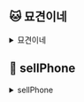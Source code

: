 ## 🐱 묘견이네
<details>
<summary>묘견이네</summary>
<div markdown="1">

<br>

__늘어가는 유기동물 감소에 도움이 되고자 입양센터와 연계하여, 반려동물 용품을 한 곳에서 손쉽게 구매할 수 있도록 만든 사이트입니다.__

## 🗓️ 개발 기간
- __23.10.16 ~ 23.11.15__
<br>

## 🧑‍🤝‍🧑 멤버 구성
- __허승범(팀장, 회원, 실종/제보) - 회원가입, 로그인, ID/PW 찾기, 마이 페이지(마이펫, 쿠폰), 실종/제보 게시판(CRUD), 게시판 답글(CRUD)__
<br>

- __장희주(회원, 실종/제보) - 회원가입, 로그인, ID/PW 찾기, 마이 페이지(마이펫, 쿠폰), 실종/제보 게시판(CRUD), 게시판 답글(CRUD)__
<br>

- __전아현(상품, 장바구니, 위시) - 메인페이지, 상품(CRUD), 상품 정렬, 장바구니(CRUD), 위시(CRUD)__
<br>

- __박서진(상품, 장바구니, 위시) - 메인페이지, 상품(CRUD), 상품 정렬, 장바구니(CRUD), 위시(CRUD)__
<br>

- __윤호진(주문, 입양동물) - 주문하기, 주문내역, 주문상태 조회/변경, 입양동물(CRUD), 입양동물 정렬__
<br>

- __최재용(센터, 리뷰) - 센터(CRUD), 리뷰(CRUD), 리뷰 별점 기능 구현__
<br>

- __이다영(입양, 리뷰) - 입양(CRUD), 리뷰(CRUD)__
<br>

- __김숙현(봉사, 견학) - 봉사(CRUD), 견학(CRUD), 포인트 기능 구현__
<br>

## ⚙️ 개발 환경
- __Back-end : Java, SpringBoot, JPA, Thymeleaf, Oracle__
<br>

- __Front-end : JavaScript, HTML5, CSS3, jQuery, HandleBars__
<br>

## 🙋 맡은 기능
<br>

<img width="959" alt="Screenshot%202024-01-16%20at%2015 27 56" src="https://github.com/seo0ojin/ITWILL_PROJECT/assets/129732297/2bf548ff-f2c3-4689-9c5d-7070439bebff">

### 메인
- #### 입양이 필요한 동물들이 설정된 시간에 맞춰 슬라이드로 노출
- #### 동물 사진 클릭 시 해당 동물의 입양신청 페이지로 이동
<br>
<br>

<img width="1095" alt="Screenshot%202024-01-16%20at%2014 43 38" src="https://github.com/seo0ojin/ITWILL_PROJECT/assets/129732297/7854ef22-77d4-4ca8-9bcf-5abd571b1619">

### 상품
- #### 메인에서 상품 카테고리 최초 클릭 시 회원의 대표동물로 상품 목록 출력
- #### 상품명으로 검색 가능
- #### 동물별 상품 조회 및 정렬 가능
- #### 카테고리별 상품 조회 및 정렬 가능
- #### 새로고침시 랜덤으로 배너 노출, 배너 클릭 시 입양 페이지로 이동
<br>
<br>

<img width="945" alt="Screenshot%202024-01-16%20at%2018 13 51" src="https://github.com/seo0ojin/ITWILL_PROJECT/assets/129732297/627013d9-df84-4b15-89bb-6c98adc5a5b0">

### 상품 상세
- #### 수량 변경 가능
- #### 카트 및 위시 담기 가능
- #### 메인 이미지 하단 부분에 같은 브랜드의 상품이 설정된 시간에 맞춰 슬라이드로 노출
- #### 관련 상품에는 선택된 상품의 카테고리(동물, 상품 종류)에 해당하는 상품이 설정된 시간에 맞춰 슬라이드로 노출
<br>
<br>

<img width="1096" alt="Screenshot%202024-01-16%20at%2014 51 23" src="https://github.com/seo0ojin/ITWILL_PROJECT/assets/129732297/ede3b87e-444d-4d42-b9af-a16c70616a71">

### 장바구니 및 위시
- #### 상품 상세 페이지에서 장바구니 및 위시에 담은 상품 출력
- #### 장바구니 상품의 수량 변경, 삭제, 주문 가능
- #### 장바구니에 담긴 상품 개별 주문 및 전체 상품 주문이 가능하도록 체크박스 구현
- #### 위시 상품 삭제 가능
<br>
<br>

![Screenshot%202024-01-16%20at%2014 52 54](https://github.com/seo0ojin/ITWILL_PROJECT/assets/129732297/c605911e-2335-4cef-ae1d-1a5eef7c8f12)

### 상품 관리
- #### 모든 상품 출력
- #### 상품명으로 검색 가능
- #### 상품 등록, 삭제, 수정 가능

</div>
</details>

## 📱 sellPhone
<details>
<summary>sellPhone</summary>
<div markdown="1">

<br>

__복잡하고 비싼 휴대폰 구매를 대신하여, 저렴하고 직관적으로 구매할 수 있는 소비자 친화적 통신 사이트입니다.__

## 🗓️ 개발 기간
- __23.08.18 ~ 23.08.25__
<br>

## 🧑‍🤝‍🧑 멤버 구성
- __우수미(회원) - 회원가입, 로그인, 수정 및 탈퇴__
<br>


- __박서진(게시판) - 제품별 게시판, 페이징, 답글 기능__
<br>


- __이서림 (상품)- 제품 스펙비교__
<br>


- __이현승(팀장, 상품) - 상품리스트(정렬), 상세 페이지, 제품 스펙비교__
<br>


- __윤호진(장바구니) - 장바구니, 요금제 변경__
<br>


- __임승환(주문) - 주문내역 조회__
<br>


- __최유강(팀장, 주문) - 카드/계좌이체 기능 구현, 요금제 구현__
<br>

## ⚙️ 개발 환경
- __Back-end : Java, JSP, MyBatis, Oracle__
<br>

- __Front-end : JavaScript, HTML5, CSS3__
<br>

## 🙋 맡은 기능
<br>

![Screenshot%202024-01-18%20at%2014 54 36](https://github.com/seo0ojin/ITWILL_PROJECT/assets/129732297/4231f535-bf1d-4816-becb-e22e18a504d7)

### 상품 토론 게시판
- #### 상품 상세 페이지에서 상품 토론방 클릭 시 해당 상품의 토론 게시판으로 이동
- #### 해당 상품에 대한 게시물만 등록 가능
- #### 삭제 및 수정 가능
- #### 답글 등록, 수정, 삭제 가능
- #### 게시글 삭제 시 해당하는 글의 답글 모두 삭제 구현
- #### 페이징 기능 구현


</div>
</details>
